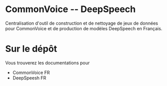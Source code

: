 CommonVoice -- DeepSpeech
=========================

Centralisation d'outil de construction et de nettoyage de jeux de données pour
CommonVoice et de production de modèles DeepSpeech en Français.


# Sur le dépôt

Vous trouverez les documentations pour

- CommonVoice FR
- DeepSpeesh FR 


